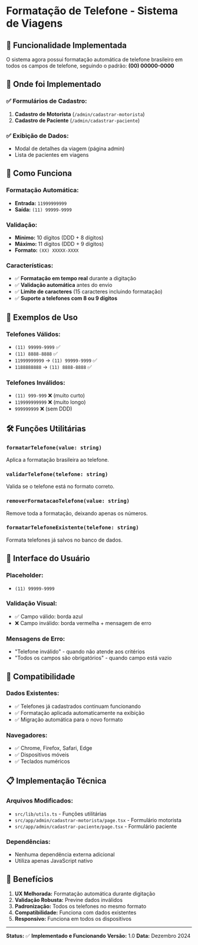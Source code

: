 # Formatação de Telefone - Sistema de Viagens

## 📱 **Funcionalidade Implementada**

O sistema agora possui formatação automática de telefone brasileiro em todos os campos de telefone, seguindo o padrão: **(00) 00000-0000**

## 🎯 **Onde foi Implementado**

### ✅ **Formulários de Cadastro:**
1. **Cadastro de Motorista** (`/admin/cadastrar-motorista`)
2. **Cadastro de Paciente** (`/admin/cadastrar-paciente`)

### ✅ **Exibição de Dados:**
- Modal de detalhes da viagem (página admin)
- Lista de pacientes em viagens

## 🔧 **Como Funciona**

### **Formatação Automática:**
- **Entrada:** `11999999999`
- **Saída:** `(11) 99999-9999`

### **Validação:**
- **Mínimo:** 10 dígitos (DDD + 8 dígitos)
- **Máximo:** 11 dígitos (DDD + 9 dígitos)
- **Formato:** `(XX) XXXXX-XXXX`

### **Características:**
- ✅ **Formatação em tempo real** durante a digitação
- ✅ **Validação automática** antes do envio
- ✅ **Limite de caracteres** (15 caracteres incluindo formatação)
- ✅ **Suporte a telefones com 8 ou 9 dígitos**

## 📝 **Exemplos de Uso**

### **Telefones Válidos:**
- `(11) 99999-9999` ✅
- `(11) 8888-8888` ✅
- `11999999999` → `(11) 99999-9999` ✅
- `1188888888` → `(11) 8888-8888` ✅

### **Telefones Inválidos:**
- `(11) 999-999` ❌ (muito curto)
- `119999999999` ❌ (muito longo)
- `999999999` ❌ (sem DDD)

## 🛠 **Funções Utilitárias**

### **`formatarTelefone(value: string)`**
Aplica a formatação brasileira ao telefone.

### **`validarTelefone(telefone: string)`**
Valida se o telefone está no formato correto.

### **`removerFormatacaoTelefone(value: string)`**
Remove toda a formatação, deixando apenas os números.

### **`formatarTelefoneExistente(telefone: string)`**
Formata telefones já salvos no banco de dados.

## 🎨 **Interface do Usuário**

### **Placeholder:**
- `(11) 99999-9999`

### **Validação Visual:**
- ✅ Campo válido: borda azul
- ❌ Campo inválido: borda vermelha + mensagem de erro

### **Mensagens de Erro:**
- "Telefone inválido" - quando não atende aos critérios
- "Todos os campos são obrigatórios" - quando campo está vazio

## 🔄 **Compatibilidade**

### **Dados Existentes:**
- ✅ Telefones já cadastrados continuam funcionando
- ✅ Formatação aplicada automaticamente na exibição
- ✅ Migração automática para o novo formato

### **Navegadores:**
- ✅ Chrome, Firefox, Safari, Edge
- ✅ Dispositivos móveis
- ✅ Teclados numéricos

## 📋 **Implementação Técnica**

### **Arquivos Modificados:**
- `src/lib/utils.ts` - Funções utilitárias
- `src/app/admin/cadastrar-motorista/page.tsx` - Formulário motorista
- `src/app/admin/cadastrar-paciente/page.tsx` - Formulário paciente

### **Dependências:**
- Nenhuma dependência externa adicional
- Utiliza apenas JavaScript nativo

## 🚀 **Benefícios**

1. **UX Melhorada:** Formatação automática durante digitação
2. **Validação Robusta:** Previne dados inválidos
3. **Padronização:** Todos os telefones no mesmo formato
4. **Compatibilidade:** Funciona com dados existentes
5. **Responsivo:** Funciona em todos os dispositivos

---

**Status:** ✅ **Implementado e Funcionando**
**Versão:** 1.0
**Data:** Dezembro 2024
